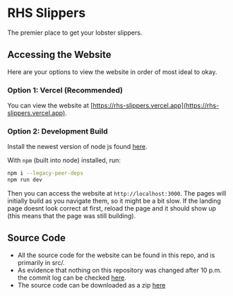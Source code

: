 # RHS Slippers

The premier place to get your lobster slippers.

## Accessing the Website

Here are your options to view the website in order of most ideal to okay.

### Option 1: Vercel (Recommended)

You can view the website at [https://rhs-slippers.vercel.app](https://rhs-slippers.vercel.app).

### Option 2: Development Build

Install the newest version of node js found [here](https://nodejs.org/en/download/package-manager).

With `npm` (built into node) installed, run:

```bash
npm i --legacy-peer-deps
npm run dev
```

Then you can access the website at `http://localhost:3000`. The pages will initially build as you navigate them, so it might be a bit slow.
If the landing page doesnt look correct at first, reload the page and it should show up (this means that the page was still building).


## Source Code
 - All the source code for the website can be found in this repo, and is primarily in src/.
 - As evidence that nothing on this repository was changed after 10 p.m. the commit log can be checked [here](https://github.com/lucasch37/tsa-qualifier-2024/commits/main/).
 - The source code can be downloaded as a zip [here](https://github.com/lucasch37/tsa-qualifier-2024/archive/refs/heads/main.zip)
